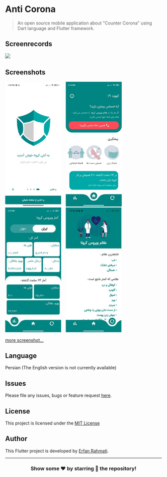 # Anti Corona

> An open source mobile application about "Counter Corona" using Dart language and Flutter framework.

## Screenrecords

<p float="left">
  <img src="https://github.com/ErfanRht/Anti-Corona/blob/master/screenshots/videos/Screenrecord.gif?raw=true" height="600" />
  &ensp;
</p>

## Screenshots

<p float="left">
    <img src="./screenshots/Screenshot1.jpeg" height="400" />
  &ensp;
      <img src="./screenshots/Screenshot2.jpeg" height="400" />
  &ensp;
      <img src="./screenshots/Screenshot3.jpeg" height="400" />
  &ensp;
    <img src="./screenshots/Screenshot4.jpeg" height="400" />
  &ensp;
</p>

[more screenshot...](./screenshots)

## Language

Persian (The English version is not currently available)

## Issues

Please file any issues, bugs or feature request [here](https://github.com/ErfanRht/Anti-Corona/issues).

## License

This project is licensed under the [MIT License](https://github.com/ErfanRht/Anti-Corona/blob/master/LICENSE)

## Author

This Flutter project is developed by [Erfan Rahmati](https://github.com/ErfanRht).

---

<div align="center">

### Show some ❤️ by starring 🌟 the repository!

</div>
